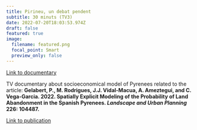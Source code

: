 ```yaml
---
title: Pirineu, un debat pendent
subtitle: 30 minuts (TV3)
date: 2022-07-20T18:03:53.974Z
draft: false
featured: true
image:
  filename: featured.png
  focal_point: Smart
  preview_only: false
---
```


<a href="https://www.ccma.cat/tv3/alacarta/30-minuts/pirineu-un-debat-pendent/video/6184595/"> Link to documentary  </a>
<p align="justify">

TV documentary about socioeconomical model of Pyrenees related to the article: <b> Gelabert, P., M. Rodrigues, J.J. Vidal-Macua, A. Ameztegui, and C. Vega-Garcia. 2022. Spatially Explicit Modeling of the Probability of Land Abandonment in the Spanish Pyrenees. <i>Landscape and Urban Planning</i> 226: 104487. </b>
  
<a href="https://pjgelabert.netlify.app/publication/spatially-explicit-modeling-of-the-probability-of-land-abandonment-in-the-spanish-pyrenees/"> Link to publication </a>

</p>
